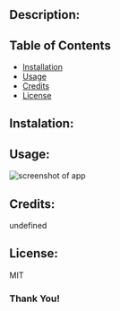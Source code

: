 # 
  
  ## Description:
  

  ## Table of Contents 
  - [Installation](#installation)
  - [Usage](#usage)
  - [Credits](#credits)
  - [License](#license)


  ## Instalation:
  

  ## Usage:
  

  ![screenshot of app](assets/images/)

  ## Credits:
  undefined

  ## License:
  MIT

  ### Thank You!
  